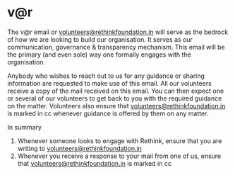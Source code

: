 # v@r

The v@r email or volunteers@rethinkfoundation.in will serve as the bedrock of how we are looking to build our organisation. It serves as our communication, governance & transparency mechanism. This email will be the primary \(and even sole\) way one formally engages with the organisation.

Anybody who wishes to reach out to us for any guidance or sharing information are requested to make use of this email. All our volunteers receive a copy of the mail received on this email. You can then expect one or several of our volunteers to get back to you with the required guidance on the matter. Volunteers also ensure that volunteers@rethinkfoundation.in is marked in cc whenever guidance is offered by them on any matter.

In summary

1. Whenever someone looks to engage with Rethink, ensure that you are writing to volunteers@rethinkfoundation.in
2. Whenever you receive a response to your mail from one of us, ensure that volunteers@rethinkfoundation.in is marked in cc

